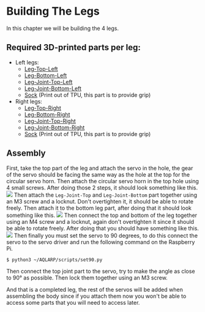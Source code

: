 # Building The Legs
In this chapter we will be building the 4 legs.
## Required 3D-printed parts per leg:
- Left legs:
	- [Leg-Top-Left](https://github.com/DeDiamondPro/AQLARP/blob/master/models/stl/legs/Leg-Top-Left.stl)
	- [Leg-Bottom-Left](https://github.com/DeDiamondPro/AQLARP/blob/master/models/stl/legs/Leg-Bottom-Left.stl)
	- [Leg-Joint-Top-Left](https://github.com/DeDiamondPro/AQLARP/blob/master/models/stl/legs/Leg-Joint-Top-Left.stl)
	- [Leg-Joint-Bottom-Left](https://github.com/DeDiamondPro/AQLARP/blob/master/models/stl/legs/Leg-Joint-Bottom-Left.stl)
	- [Sock](https://github.com/DeDiamondPro/AQLARP/blob/master/models/stl/legs/Sock.stl) (Print out of TPU, this part is to provide grip)
- Right legs:
	-  [Leg-Top-Right](https://github.com/DeDiamondPro/AQLARP/blob/master/models/stl/legs/Leg-Top-Right.stl)
	- [Leg-Bottom-Right](https://github.com/DeDiamondPro/AQLARP/blob/master/models/stl/legs/Leg-Bottom-Right.stl)
	- [Leg-Joint-Top-Right](https://github.com/DeDiamondPro/AQLARP/blob/master/models/stl/legs/Leg-Joint-Top-Right.stl)
	- [Leg-Joint-Bottom-Right](https://github.com/DeDiamondPro/AQLARP/blob/master/models/stl/legs/Leg-Joint-Bottom-Right.stl)
	- [Sock](https://github.com/DeDiamondPro/AQLARP/blob/master/models/stl/legs/Sock.stl) (Print out of TPU, this part is to provide grip)
## Assembly
First, take the top part of the leg and attach the servo in the hole, the gear of the servo should be facing the same way as the hole at the top for the circular servo horn. Then attach the circular servo horn in the top hole using 4 small screws. After doing those 2 steps, it should look something like this.
![](img/Legs-img1.png)
Then attach the `Leg-Joint-Top` and `Leg-Joint-Bottom` part together using an M3 screw and a locknut. Don't overtighten it, it should be able to rotate freely. Then attach it to the bottom leg part, after doing that it should look something like this.
![](img/Legs-img2.png)
Then connect the top and bottom of the leg together using an M4 screw and a locknut, again don't overtighten it since it should be able to rotate freely. After doing that you should have something like this.
![](img/Legs-img3.png)
Then finally you must set the servo to 90 degrees, to do this connect the servo to the servo driver and run the following command on the Raspberry Pi.
```console
$ python3 ~/AQLARP/scripts/set90.py
```
Then connect the top joint part to the servo, try to make the angle as close to 90° as possible. Then lock them together using an M3 screw.

And that is a completed leg, the rest of the servos will be added when assembling the body since if you attach them now you won't be able to access some parts that you will need to access later.